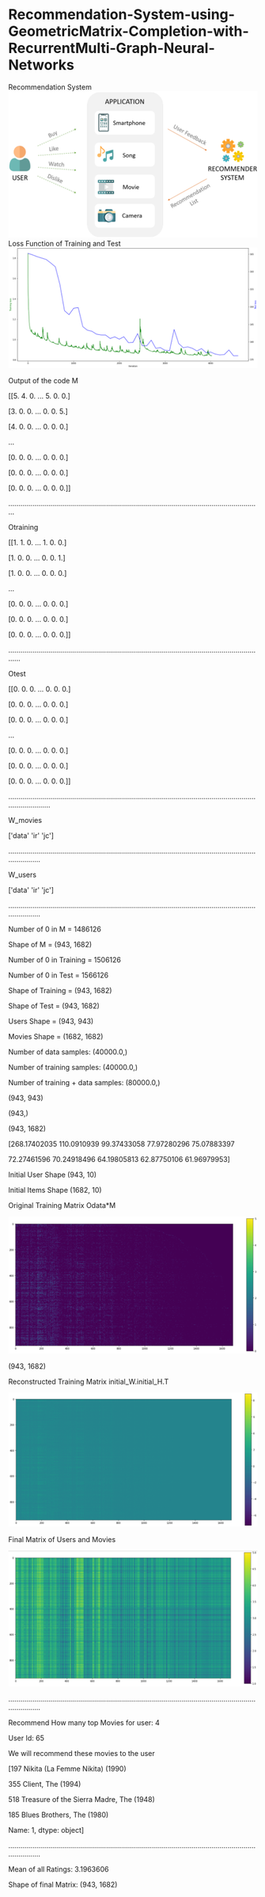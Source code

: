 # Recommendation-System-using-GeometricMatrix-Completion-with-RecurrentMulti-Graph-Neural-Networks
Recommendation System
![](/Recommendation_System/recommendation_system_figure.png)
Loss Function of Training and Test
![](/Recommendation_System/Loss_figure.png)

Output of the code
M 
 
 [[5. 4. 0. ... 5. 0. 0.]
 
 [3. 0. 0. ... 0. 0. 5.]
 
 [4. 0. 0. ... 0. 0. 0.]
 
 ...
 
 [0. 0. 0. ... 0. 0. 0.]
 
 [0. 0. 0. ... 0. 0. 0.]
 
 [0. 0. 0. ... 0. 0. 0.]]

...............................................................................................................................

Otraining
 
 [[1. 1. 0. ... 1. 0. 0.]
 
 [1. 0. 0. ... 0. 0. 1.]
 
 [1. 0. 0. ... 0. 0. 0.]
 
 ...
 
 [0. 0. 0. ... 0. 0. 0.]
 
 [0. 0. 0. ... 0. 0. 0.]
 
 [0. 0. 0. ... 0. 0. 0.]]

..................................................................................................................................

Otest
 
 [[0. 0. 0. ... 0. 0. 0.]
 
 [0. 0. 0. ... 0. 0. 0.]
 
 [0. 0. 0. ... 0. 0. 0.]
 
 ...
 
 [0. 0. 0. ... 0. 0. 0.]
 
 [0. 0. 0. ... 0. 0. 0.]
 
 [0. 0. 0. ... 0. 0. 0.]]

.................................................................................................................................................

W_movies
 
 ['data' 'ir' 'jc']

............................................................................................................................................

W_users  

['data' 'ir' 'jc']

............................................................................................................................................

Number of 0 in M =  1486126

Shape of M =  (943, 1682)

Number of 0 in Training =  1506126

Number of 0 in Test =  1566126

Shape of Training =  (943, 1682)

Shape of Test =  (943, 1682)

Users Shape =  (943, 943)

Movies Shape =  (1682, 1682)

Number of data samples:  (40000.0,)

Number of training samples:  (40000.0,)

Number of training + data samples:  (80000.0,)

(943, 943)

(943,)

(943, 1682)

[268.17402035  110.0910939   99.37433058  77.97280296  75.07883397

72.27461596  70.24918496  64.19805813  62.87750106  61.96979953]

Initial User Shape  (943, 10)

Initial Items Shape  (1682, 10)

Original Training Matrix Odata*M

![](/Recommendation_System/Initial_matrix.png)

(943, 1682)

Reconstructed Training Matrix initial_W.initial_H.T

![](/Recommendation_System/Factorizes_matrix.png)

Final Matrix of Users and Movies

![](/Recommendation_System/final_matrix_figure.png)

............................................................................................................................................

Recommend How many top Movies for user: 4

User Id: 65

We will recommend these movies to the user 


[197             Nikita (La Femme Nikita) (1990)

355                          Client, The (1994)

518    Treasure of the Sierra Madre, The (1948)

185                  Blues Brothers, The (1980)

Name: 1, dtype: object]

............................................................................................................................................

Mean of all Ratings:  3.1963606

Shape of final Matrix:  (943, 1682)
